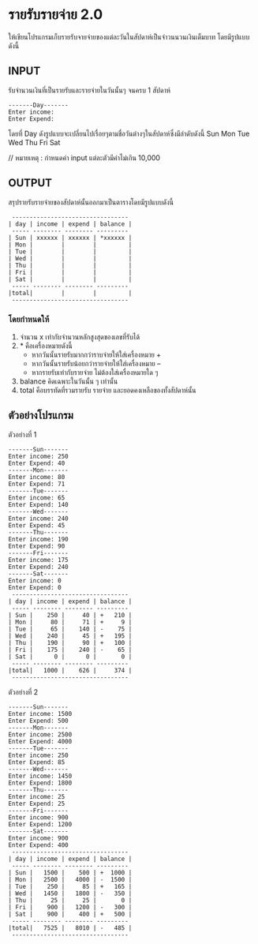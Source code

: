 # รายรับรายจ่าย 2.0
ให้เขียนโปรแกรมเก็บรายรับจายจ่ายของแต่ละวันในสัปดาห์เป็นจำวนนวนเงินเต็มบาท โดยมีรูปแบบดังนี้  

## INPUT
รับจำนวนเงินที่เป็นรายรับและรายจ่ายในวันนั้นๆ จนครบ 1 สัปดาห์  
    
    -------Day-------  
    Enter income: 
    Enter Expend: 
โดยที่ Day ดังรูปแบบจะเปลี่ยนไปเรื่อยๆตามชื่อวันต่างๆในสัปดาห์ซึ่งมีลำดับดังนี้  Sun Mon Tue Wed Thu Fri Sat  

// หมายเหตุ : กำหนดค่า input แต่ละตัวมีค่าไม่เกิน 10,000
## OUTPUT
สรุปรายรับรายจ่ายของสัปดาห์นั้นออกมาเป็นตารางโดยมีรูปแบบดังนี้

     ---------------------------------
    | day | income | expend | balance |     
     ----- -------- -------- ---------       
    | Sun | xxxxxx | xxxxxx | *xxxxxx |
    | Mon |        |        |         |		
    | Tue |        |        |         |
    | Wed |        |        |         |
    | Thu |        |        |         |
    | Fri |        |        |         |
    | Sat |        |        |         |
     ----- -------- -------- ---------
    |total|        |        |         |
     ---------------------------------
### โดยกำหนดให้
1. จำนวน x เท่ากับจำนวนหลักสูงสุดของเลขที่รับได้
2. \* คือเครื่องหมายดังนี้  
    -  หากวันนั้นรายรับมากกว่าราบจ่ายให้ใส่เครื่องหมาย +  
    - หากวันนั้นรายรับน้อยกว่ารายจ่ายให้ใส่เครื่องหมาย –  
    - หากรายรับเท่ากับรายจ่าย ไม่ต้องใส่เครื่องหมายใด ๆ
3. balance คิดเฉพาะในวันนั้น ๆ เท่านั้น
4. total คือบรรทัดที่รวมรายรับ รายจ่าย และยอดคงเหลือของทั้งสัปดาห์นั้น
## ตัวอย่างโปรแกรม
ตัวอย่างที่ 1  

    -------Sun-------
    Enter income: 250
    Enter Expend: 40
    -------Mon-------
    Enter income: 80
    Enter Expend: 71
    -------Tue-------
    Enter income: 65
    Enter Expend: 140
    -------Wed-------
    Enter income: 240
    Enter Expend: 45
    -------Thu-------
    Enter income: 190
    Enter Expend: 90
    -------Fri-------
    Enter income: 175
    Enter Expend: 240
    -------Sat-------
    Enter income: 0
    Enter Expend: 0
     ---------------------------------
    | day | income | expend | balance |
     ----- -------- -------- ---------
    | Sun |    250 |     40 | +   210 |
    | Mon |     80 |     71 | +     9 |
    | Tue |     65 |    140 | -    75 |
    | Wed |    240 |     45 | +   195 |
    | Thu |    190 |     90 | +   100 |
    | Fri |    175 |    240 | -    65 |
    | Sat |      0 |      0 |       0 |
     ----- -------- -------- ---------
    |total|   1000 |    626 |     374 |
     ---------------------------------
ตัวอย่างที่ 2  

    -------Sun-------
    Enter income: 1500
    Enter Expend: 500
    -------Mon-------
    Enter income: 2500
    Enter Expend: 4000
    -------Tue-------
    Enter income: 250
    Enter Expend: 85
    -------Wed-------
    Enter income: 1450
    Enter Expend: 1800
    -------Thu-------
    Enter income: 25
    Enter Expend: 25
    -------Fri-------
    Enter income: 900
    Enter Expend: 1200
    -------Sat-------
    Enter income: 900
    Enter Expend: 400
     ---------------------------------
    | day | income | expend | balance |
     ----- -------- -------- ---------
    | Sun |   1500 |    500 | +  1000 |
    | Mon |   2500 |   4000 | -  1500 |
    | Tue |    250 |     85 | +   165 |
    | Wed |   1450 |   1800 | -   350 |
    | Thu |     25 |     25 |       0 |
    | Fri |    900 |   1200 | -   300 |
    | Sat |    900 |    400 | +   500 |
     ----- -------- -------- ---------
    |total|   7525 |   8010 | -   485 |
     ---------------------------------






